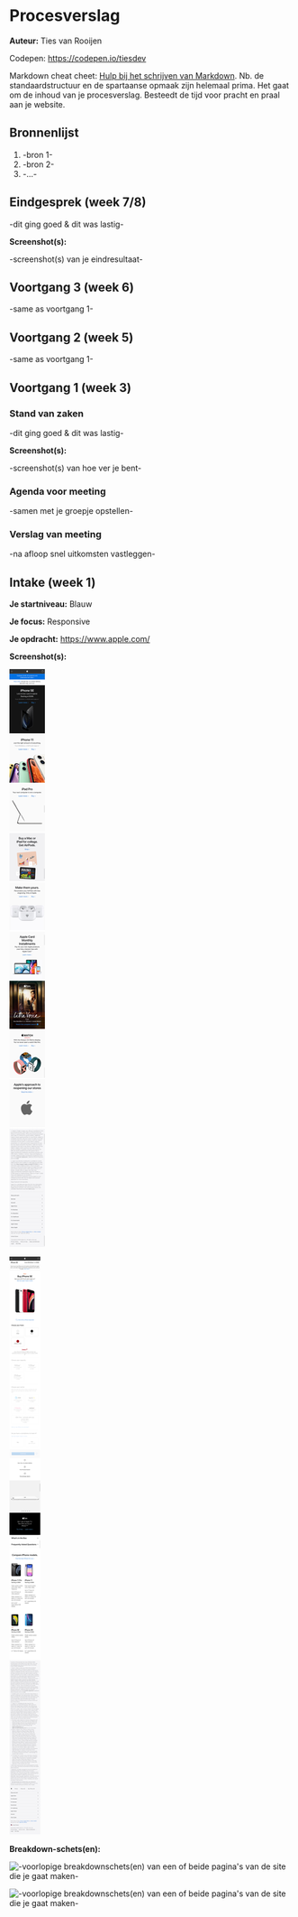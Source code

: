 # Procesverslag
**Auteur:** Ties van Rooijen

Codepen: https://codepen.io/tiesdev

Markdown cheat cheet: [Hulp bij het schrijven van Markdown](https://github.com/adam-p/markdown-here/wiki/Markdown-Cheatsheet). Nb. de standaardstructuur en de spartaanse opmaak zijn helemaal prima. Het gaat om de inhoud van je procesverslag. Besteedt de tijd voor pracht en praal aan je website.



## Bronnenlijst
1. -bron 1-
2. -bron 2-
3. -...-



## Eindgesprek (week 7/8)

-dit ging goed & dit was lastig-

**Screenshot(s):**

-screenshot(s) van je eindresultaat-



## Voortgang 3 (week 6)

-same as voortgang 1-



## Voortgang 2 (week 5)

-same as voortgang 1-



## Voortgang 1 (week 3)

### Stand van zaken

-dit ging goed & dit was lastig-

**Screenshot(s):**

-screenshot(s) van hoe ver je bent-

### Agenda voor meeting

-samen met je groepje opstellen-

### Verslag van meeting

-na afloop snel uitkomsten vastleggen-



## Intake (week 1)

**Je startniveau:** Blauw

**Je focus:** Responsive

**Je opdracht:** https://www.apple.com/

**Screenshot(s):**

![screenshot(s) die een goed beeld geven van de website die je gaat maken](images/homepage-smartphone.png)

![screenshot(s) die een goed beeld geven van de website die je gaat maken](images/buy-smartphone.png)

**Breakdown-schets(en):**

![-voorlopige breakdownschets(en) van een of beide pagina's van de site die je gaat maken-](images/breakdown-apple-01.png)

![-voorlopige breakdownschets(en) van een of beide pagina's van de site die je gaat maken-](images/breakdown-apple-02.png)
